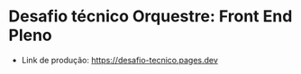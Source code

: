 # Desafio técnico Orquestre: Front End Pleno

- Link de produção: https://desafio-tecnico.pages.dev
